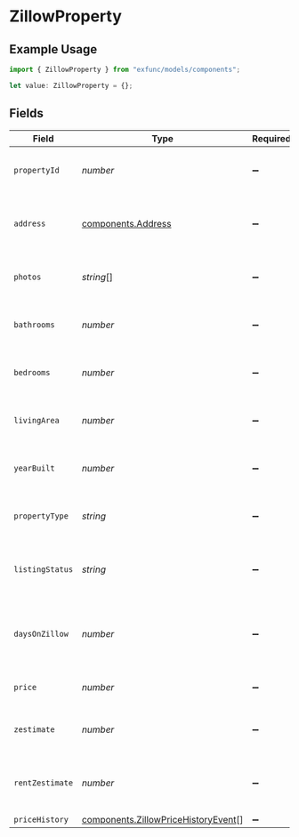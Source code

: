 # ZillowProperty

## Example Usage

```typescript
import { ZillowProperty } from "exfunc/models/components";

let value: ZillowProperty = {};
```

## Fields

| Field                                                                                      | Type                                                                                       | Required                                                                                   | Description                                                                                |
| ------------------------------------------------------------------------------------------ | ------------------------------------------------------------------------------------------ | ------------------------------------------------------------------------------------------ | ------------------------------------------------------------------------------------------ |
| `propertyId`                                                                               | *number*                                                                                   | :heavy_minus_sign:                                                                         | Unique identifier for the property                                                         |
| `address`                                                                                  | [components.Address](../../models/components/address.md)                                   | :heavy_minus_sign:                                                                         | The physical address of the property                                                       |
| `photos`                                                                                   | *string*[]                                                                                 | :heavy_minus_sign:                                                                         | List of photo URLs for the property                                                        |
| `bathrooms`                                                                                | *number*                                                                                   | :heavy_minus_sign:                                                                         | Number of bathrooms in the property                                                        |
| `bedrooms`                                                                                 | *number*                                                                                   | :heavy_minus_sign:                                                                         | Number of bedrooms in the property                                                         |
| `livingArea`                                                                               | *number*                                                                                   | :heavy_minus_sign:                                                                         | The living area of the property in square feet                                             |
| `yearBuilt`                                                                                | *number*                                                                                   | :heavy_minus_sign:                                                                         | The year the property was built                                                            |
| `propertyType`                                                                             | *string*                                                                                   | :heavy_minus_sign:                                                                         | Type of the property (e.g. house, condo)                                                   |
| `listingStatus`                                                                            | *string*                                                                                   | :heavy_minus_sign:                                                                         | Status of the listing (e.g. forSale, sold)                                                 |
| `daysOnZillow`                                                                             | *number*                                                                                   | :heavy_minus_sign:                                                                         | Number of days the property has been listed on Zillow                                      |
| `price`                                                                                    | *number*                                                                                   | :heavy_minus_sign:                                                                         | Listing price of the property                                                              |
| `zestimate`                                                                                | *number*                                                                                   | :heavy_minus_sign:                                                                         | Zillow's estimated value of the property                                                   |
| `rentZestimate`                                                                            | *number*                                                                                   | :heavy_minus_sign:                                                                         | Zillow's estimated value of the rent for the property                                      |
| `priceHistory`                                                                             | [components.ZillowPriceHistoryEvent](../../models/components/zillowpricehistoryevent.md)[] | :heavy_minus_sign:                                                                         | N/A                                                                                        |